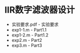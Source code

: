 # IIR数字滤波器设计

+ 实验要求.pdf - 实验要求
+ exp1-1.m - Part1.1
+ exp1-2.m - Part1.2
+ exp2.m - Part2
+ exp3.m - Part3
